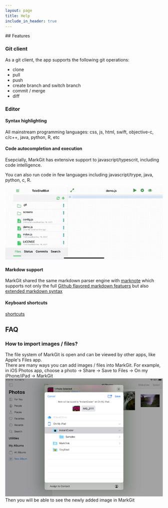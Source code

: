 ```yaml
---
layout: page
title: Help
include_in_header: true
---
```

<div id="toc"></div>
## Features

### Git client
As a git client, the app supports the following git operations:
- clone
- pull
- push
- create branch and switch branch
- commit / merge
- diff

### Editor
#### Syntax highlighting
All mainstream programming languages: css, js, html, swift, objective-c, c/c++, java, python, R, etc

#### Code autocompletion and execution
Esepcially, MarkGit has extensive support to javascript/typescrit, including code intelligence.

You can also run code in few languages including javascript/trype, java, python, c, R.

![js support](../assets/videos/js-support.GIF)

#### Markdow support
MarkGit shared the same markdown parser engine with [marknote](https://marknoteapp.com/) which supports not only the full
[Github flavored markdown featuers](https://marknoteapp.com/doc/Markdown%20Quick%20Reference) but also [extended markdown syntax](https://marknoteapp.com/doc/extended%20markdown) 

#### Keyboard shortcuts

[shortcuts](/MarkGit/shortcuts/)


## FAQ
### How to import images / files?

The file system of MarkGit is open and can be viewed by other apps, like Apple's Files app.   
There are many ways you can add images / files into MarkGit. 
For example, in iOS Photos app, choose a photo -> Share -> Save to Files -> On my iPhone/iPad -> MarkGit
![](../assets/images/import-image.png)
Then you will be able to see the newly added image in MarkGit
